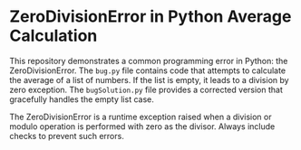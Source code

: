 # ZeroDivisionError in Python Average Calculation

This repository demonstrates a common programming error in Python: the ZeroDivisionError.  The `bug.py` file contains code that attempts to calculate the average of a list of numbers. If the list is empty, it leads to a division by zero exception.  The `bugSolution.py` file provides a corrected version that gracefully handles the empty list case. 

The ZeroDivisionError is a runtime exception raised when a division or modulo operation is performed with zero as the divisor.  Always include checks to prevent such errors. 
